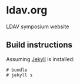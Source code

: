 # ldav.org
LDAV symposium website

## Build instructions

Assuming [Jekyll](https://jekyllrb.com/docs/installation/) is installed:
```
# bundle
# jekyll s
```
